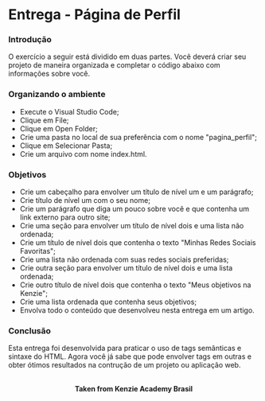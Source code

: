 <h1>Entrega - Página de Perfil</h1>

<h3>Introdução</h3>
O exercício a seguir está dividido em duas partes. Você deverá criar seu projeto de maneira organizada e completar o código abaixo com informações sobre você.

<h3>Organizando o ambiente</h3>

- Execute o Visual Studio Code;
- Clique em File;
- Clique em Open Folder;
- Crie uma pasta no local de sua preferência com o nome "pagina_perfil";
- Clique em Selecionar Pasta;
- Crie um arquivo com nome index.html.

<h3>Objetivos</h3>

- Crie um cabeçalho para envolver um título de nível um e um parágrafo;
- Crie título de nível um com o seu nome;
- Crie um parágrafo que diga um pouco sobre você e que contenha um link externo para outro site;
- Crie uma seção para envolver um título de nível dois e uma lista não ordenada;
- Crie um título de nível dois que contenha o texto "Minhas Redes Sociais Favoritas";
- Crie uma lista não ordenada com suas redes sociais preferidas;
- Crie outra seção para envolver um título de nível dois e uma lista ordenada;
- Crie outro título de nível dois que contenha o texto "Meus objetivos na Kenzie";
- Crie uma lista ordenada que contenha seus objetivos;
- Envolva todo o conteúdo que desenvolveu nesta entrega em um artigo.

<h3>Conclusão</h3>

Esta entrega foi desenvolvida para praticar o uso de tags semânticas e sintaxe do HTML. Agora você já sabe que pode envolver tags em outras e obter ótimos resultados na contrução de um projeto ou aplicação web.
<br>
<br>

<p align="center"><b>Taken from Kenzie Academy Brasil</b></p>
